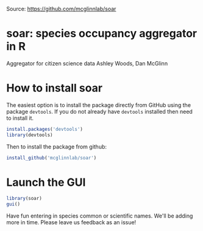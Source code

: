 Source: https://github.com/mcglinnlab/soar

# soar: species occupancy aggregator in R
Aggregator for citizen science data
Ashley Woods, Dan McGlinn

# How to install soar

The easiest option is to install the package directly from GitHub using the
package `devtools`. If you do not already have `devtools` installed then need to
install it.

```r
install.packages('devtools')
library(devtools)
```

Then to install the package from github:

```r
install_github('mcglinnlab/soar')
```

# Launch the GUI

```r
library(soar)
gui()
```

Have fun entering in species common or scientific names. We'll be adding more 
in time. Please leave us feedback as an issue! 

